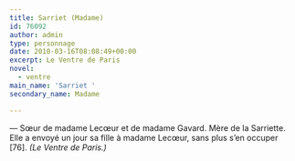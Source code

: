 ```yaml
---
title: Sarriet (Madame)
id: 76092
author: admin
type: personnage
date: 2010-03-16T08:08:49+00:00
excerpt: Le Ventre de Paris
novel:
  - ventre
main_name: 'Sarriet '
secondary_name: Madame

---
```

— Sœur de madame Lecœur et de madame Gavard. Mère de la Sarriette. Elle a envoyé un jour sa fille à madame Lecœur, sans plus s&rsquo;en occuper [76]. _(Le Ventre de Paris.)_